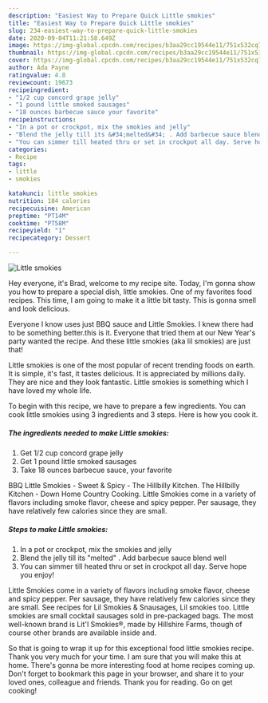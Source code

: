 ```yaml
---
description: "Easiest Way to Prepare Quick Little smokies"
title: "Easiest Way to Prepare Quick Little smokies"
slug: 234-easiest-way-to-prepare-quick-little-smokies
date: 2020-09-04T11:21:58.649Z
image: https://img-global.cpcdn.com/recipes/b3aa29cc19544e11/751x532cq70/little-smokies-recipe-main-photo.jpg
thumbnail: https://img-global.cpcdn.com/recipes/b3aa29cc19544e11/751x532cq70/little-smokies-recipe-main-photo.jpg
cover: https://img-global.cpcdn.com/recipes/b3aa29cc19544e11/751x532cq70/little-smokies-recipe-main-photo.jpg
author: Ada Payne
ratingvalue: 4.8
reviewcount: 19673
recipeingredient:
- "1/2 cup concord grape jelly"
- "1 pound little smoked sausages"
- "18 ounces barbecue sauce your favorite"
recipeinstructions:
- "In a pot or crockpot, mix the smokies and jelly"
- "Blend the jelly till its &#34;melted&#34; . Add barbecue sauce blend well"
- "You can simmer till heated thru or set in crockpot all day. Serve hope you enjoy!"
categories:
- Recipe
tags:
- little
- smokies

katakunci: little smokies 
nutrition: 184 calories
recipecuisine: American
preptime: "PT14M"
cooktime: "PT58M"
recipeyield: "1"
recipecategory: Dessert

---
```



![Little smokies](https://img-global.cpcdn.com/recipes/b3aa29cc19544e11/751x532cq70/little-smokies-recipe-main-photo.jpg)

Hey everyone, it's Brad, welcome to my recipe site. Today, I'm gonna show you how to prepare a special dish, little smokies. One of my favorites food recipes. This time, I am going to make it a little bit tasty. This is gonna smell and look delicious.

Everyone I know uses just BBQ sauce and Little Smokies. I knew there had to be something better.this is it. Everyone that tried them at our New Year&#39;s party wanted the recipe. And these little smokies (aka lil smokies) are just that!

Little smokies is one of the most popular of recent trending foods on earth. It is simple, it's fast, it tastes delicious. It is appreciated by millions daily. They are nice and they look fantastic. Little smokies is something which I have loved my whole life.


To begin with this recipe, we have to prepare a few ingredients. You can cook little smokies using 3 ingredients and 3 steps. Here is how you cook it.

<!--inarticleads1-->

##### The ingredients needed to make Little smokies:

1. Get 1/2 cup concord grape jelly
1. Get 1 pound little smoked sausages
1. Take 18 ounces barbecue sauce, your favorite


BBQ Little Smokies - Sweet &amp; Spicy - The Hillbilly Kitchen. The Hillbilly Kitchen - Down Home Country Cooking. Little Smokies come in a variety of flavors including smoke flavor, cheese and spicy pepper. Per sausage, they have relatively few calories since they are small. 

<!--inarticleads2-->

##### Steps to make Little smokies:

1. In a pot or crockpot, mix the smokies and jelly
1. Blend the jelly till its &#34;melted&#34; . Add barbecue sauce blend well
1. You can simmer till heated thru or set in crockpot all day. Serve hope you enjoy!


Little Smokies come in a variety of flavors including smoke flavor, cheese and spicy pepper. Per sausage, they have relatively few calories since they are small. See recipes for Lil Smokies &amp; Snausages, Lil smokies too. Little smokies are small cocktail sausages sold in pre-packaged bags. The most well-known brand is Lit&#39;l Smokies®, made by Hillshire Farms, though of course other brands are available inside and. 

So that is going to wrap it up for this exceptional food little smokies recipe. Thank you very much for your time. I am sure that you will make this at home. There's gonna be more interesting food at home recipes coming up. Don't forget to bookmark this page in your browser, and share it to your loved ones, colleague and friends. Thank you for reading. Go on get cooking!
